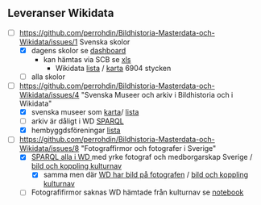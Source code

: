 ## Leveranser Wikidata
* [ ] https://github.com/perrohdin/Bildhistoria-Masterdata-och-Wikidata/issues/1 Svenska skolor
   * [X] dagens skolor se [dashboard](https://www.wikidata.org/wiki/Wikidata:WikiProject_Sweden/Schools)
     * kan hämtas via SCB se [xls](https://www.scb.se/contentassets/6a9472ed9e474943bac8a30391b0ceb1/skolenhetskod_och_verksamhet_2022-03.xlsx)
       * Wikidata [lista](https://w.wiki/59mN) / [karta](https://w.wiki/59mM) 6904 stycken
   * [ ] alla skolor
* [ ] https://github.com/perrohdin/Bildhistoria-Masterdata-och-Wikidata/issues/4 "Svenska Museer och arkiv i Bildhistoria och i Wikidata"
  * [X]  svenska museer som [karta](https://w.wiki/59jT)/ [lista](https://w.wiki/59jS) 
  * [ ] arkiv är dåligt i WD [SPARQL](https://w.wiki/594r)
  * [X]  hembyggdsföreningar [lista](https://w.wiki/593o) 

* [ ] https://github.com/perrohdin/Bildhistoria-Masterdata-och-Wikidata/issues/8 "Fotograffirmor och fotografer i Sverige"
   * [X] [SPARQL alla i WD ](https://w.wiki/59JJ) med yrke fotograf  och medborgarskap Sverige / [bild och koppling kulturnav](https://w.wiki/59JS)
     * [X] samma men där [WD har bild på fotografen](https://w.wiki/59JP) / [bild och koppling kulturnav](https://w.wiki/59JS)
   * [ ] Fotografifirmor saknas WD hämtade från kulturnav se [notebook](https://github.com/perrohdin/Bildhistoria-Masterdata-och-Wikidata/blob/main/Notebook/Kulturnav%20Fotografifirmor.ipynb)

